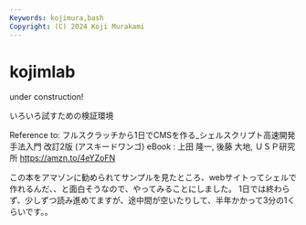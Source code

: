 ```yaml
---
Keywords: kojimura,bash
Copyright: (C) 2024 Koji Murakami
---
```


# kojimlab


under construction!

いろいろ試すための検証環境

Reference to:
フルスクラッチから1日でCMSを作る_シェルスクリプト高速開発手法入門 改訂2版 (アスキードワンゴ) eBook : 上田 隆一, 後藤 大地, ＵＳＰ研究所
https://amzn.to/4eYZoFN

この本をアマゾンに勧められてサンプルを見たところ、webサイトってシェルで作れるんだ、、と面白そうなので、やってみることにしました。
1日では終わらず、少しずつ読み進めてますが、途中間が空いたりして、半年かかって3分の1くらいです。。
